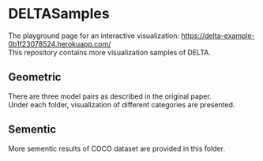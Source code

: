 # DELTASamples
The playground page for an interactive visualization: https://delta-example-0b1f23078524.herokuapp.com/<br /> 
This repository contains more visualization samples of DELTA.

## Geometric
There are three model pairs as described in the original paper.<br /> 
Under each folder, visuallzation of different categories are presented.

## Sementic
More sementic results of COCO dataset are provided in this folder.
